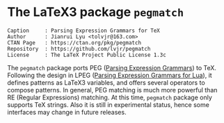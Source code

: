 # The LaTeX3 package `pegmatch`

```
Caption     : Parsing Expression Grammars for TeX
Author      : Jianrui Lyu <tolvjr@163.com>
CTAN Page   : https://ctan.org/pkg/pegmatch
Repository  : https://github.com/lvjr/pegmatch
License     : The LaTeX Project Public License 1.3c
```

The `pegmatch` package ports PEG ([Parsing Expression Grammars](https://bford.info/packrat/)) to TeX.
Following the design in LPEG ([Parsing Expression Grammars for Lua](https://www.inf.puc-rio.br/~roberto/lpeg/)),
it defines patterns as LaTeX3 variables, and offers several operators to compose patterns.
In general, PEG matching is much more powerful than RE (Regular Expressions) matching.
At this time, `pegmatch` package only supports TeX strings.
Also it is still in experimental status, hence some interfaces may change in future releases.
